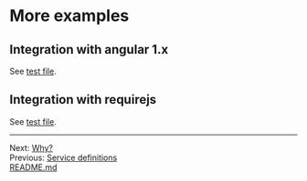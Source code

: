 # More examples
## Integration with angular 1.x
See [test file](https://github.com/bmichalski-js/disl/blob/master/test/integration/angular-integration.spec.js).
## Integration with requirejs
See [test file](https://github.com/bmichalski-js/disl/blob/master/test/integration/requirejs-integration.spec.js).

<hr />

Next: [Why?](why.md)
<br />
Previous: [Service definitions](service-definitions.md)
<br />
[README.md](../README.md)

